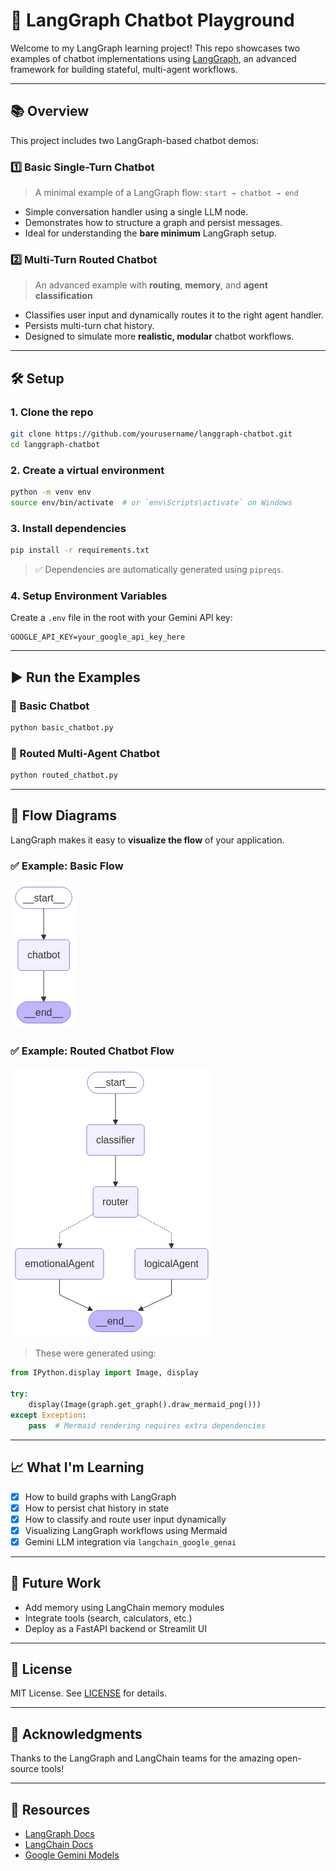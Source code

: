 
# 🧠 LangGraph Chatbot Playground

Welcome to my LangGraph learning project! This repo showcases two examples of chatbot implementations using [LangGraph](https://github.com/langchain-ai/langgraph), an advanced framework for building stateful, multi-agent workflows.

---

## 📚 Overview

This project includes two LangGraph-based chatbot demos:

### 1️⃣ Basic Single-Turn Chatbot

> A minimal example of a LangGraph flow: `start → chatbot → end`

- Simple conversation handler using a single LLM node.
- Demonstrates how to structure a graph and persist messages.
- Ideal for understanding the **bare minimum** LangGraph setup.

### 2️⃣ Multi-Turn Routed Chatbot

> An advanced example with **routing**, **memory**, and **agent classification**

- Classifies user input and dynamically routes it to the right agent handler.
- Persists multi-turn chat history.
- Designed to simulate more **realistic, modular** chatbot workflows.

---

## 🛠️ Setup

### 1. Clone the repo

```bash
git clone https://github.com/yourusername/langgraph-chatbot.git
cd langgraph-chatbot
````

### 2. Create a virtual environment

```bash
python -m venv env
source env/bin/activate  # or `env\Scripts\activate` on Windows
```

### 3. Install dependencies

```bash
pip install -r requirements.txt
```

> ✅ Dependencies are automatically generated using `pipreqs`.

### 4. Setup Environment Variables

Create a `.env` file in the root with your Gemini API key:

```
GOOGLE_API_KEY=your_google_api_key_here
```

---

## ▶️ Run the Examples

### 🔹 Basic Chatbot

```bash
python basic_chatbot.py
```

### 🔸 Routed Multi-Agent Chatbot

```bash
python routed_chatbot.py
```

---

## 🧭 Flow Diagrams

LangGraph makes it easy to **visualize the flow** of your application.

### ✅ Example: Basic Flow

![Basic Flow](./flows/simpleFlow.png)

### ✅ Example: Routed Chatbot Flow

![Routed Flow](./flows/flow.png)

> These were generated using:

```python
from IPython.display import Image, display

try:
    display(Image(graph.get_graph().draw_mermaid_png()))
except Exception:
    pass  # Mermaid rendering requires extra dependencies
```

---

## 📈 What I'm Learning

* [x] How to build graphs with LangGraph
* [x] How to persist chat history in state
* [x] How to classify and route user input dynamically
* [x] Visualizing LangGraph workflows using Mermaid
* [x] Gemini LLM integration via `langchain_google_genai`

---

## 🧪 Future Work

* Add memory using LangChain memory modules
* Integrate tools (search, calculators, etc.)
* Deploy as a FastAPI backend or Streamlit UI

---

## 📄 License

MIT License. See [LICENSE](LICENSE) for details.

---

## 🤝 Acknowledgments

Thanks to the LangGraph and LangChain teams for the amazing open-source tools!

---

## 🔗 Resources

* [LangGraph Docs](https://docs.langgraph.dev/)
* [LangChain Docs](https://docs.langchain.com/)
* [Google Gemini Models](https://ai.google.dev/)

```

